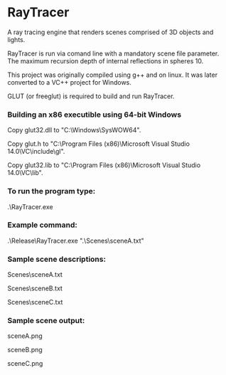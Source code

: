 # RayTracer
A ray tracing engine that renders scenes comprised of 3D objects and lights.

RayTracer is run via comand line with a mandatory scene file parameter. The maximum recursion depth of internal reflections in spheres 10.

This project was originally compiled using g++ and on linux. It was later converted to a VC++ project for Windows.

GLUT (or freeglut) is required to build and run RayTracer.

### Building an x86 executible using 64-bit Windows
Copy glut32.dll to "C:\Windows\SysWOW64".

Copy glut.h to "C:\Program Files (x86)\Microsoft Visual Studio 14.0\VC\include\gl".

Copy glut32.lib to "C:\Program Files (x86)\Microsoft Visual Studio 14.0\VC\lib".

### To run the program type:
.\RayTracer.exe <scene file>

### Example command:
.\Release\RayTracer.exe ".\Scenes\sceneA.txt"

### Sample scene descriptions:
Scenes\sceneA.txt

Scenes\sceneB.txt

Scenes\sceneC.txt

### Sample scene output:
sceneA.png

sceneB.png

sceneC.png
